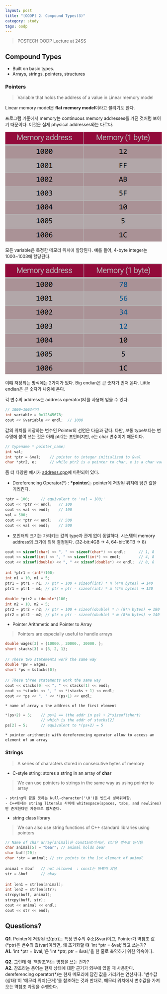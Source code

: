 ```yaml
---
layout: post
title: "[OODP] 2. Compound Types(3)"
category: study
tags: oodp
---
```


> POSTECH OODP Lecture at 24SS

## Compound Types
- Built on basic types.
- Arrays, strings, pointers, structures

### Pointers
> Variable that holds the address of a value in Linear memory model

Linear memory model은 **flat memory model**이라고 불리기도 한다.

프로그램 기준에서 memory는 continuous memory addresses를 가진 것처럼 보이기 때문이다. 이것은 실제 physical addresses와는 다르다.
<!--more-->

![memory-appearance](/assets/img/2024-03-06/memory-appearance.png)

모든 variable은 특정한 메모리 위치에 할당된다. 예를 들어, 4-byte integer는 1000~1003에 할당된다.

![memory-variable](/assets/img/2024-03-06/memory-variable.png)

이떄 저장되는 방식에는 2가지가 있다. 
Big endian은 큰 숫자가 먼저 온다. Little endian은 큰 숫자가 나중에 온다.

각 변수의 address는 address operator(&)를 사용해 얻을 수 있다.

```c++
// 1000~1003번지
int variable = 0x12345678;
cout << &variable << endl;  // 1000
```

값의 위치를 저장하는 변수인 Pointer의 선언은 다음과 같다.
다만, 보통 type보다는 변수명에 붙여 쓰는 것은 아래 ptr2는 포인터지만, e는 char 변수이기 때문이다.

```c++
// typename * pointer_name;
int val;
int *ptr = &val;    // pointer to integer initialized to &val
char *ptr2, e;      // while ptr2 is a pointer to char, e is a char variable;
```

좀 더 다양한 예시가 [address.cpp]에 마련되어 있다.

- Dereferencing Operator(*) :
**\*pointer**는 pointer에 저장된 위치에 담긴 값을 기리킨다.

```c++
*ptr = 100;     // equivalent to 'val = 100;'
cout << *ptr << endl;   // 100
cout << val << endl;    // 100
val = 500;
cout << *ptr << endl;   // 500
cout << val << endl;    // 500
```

- 포인터의 크기는 가리키는 값의 type과 관계 없이 동일하다. 시스템의 memory address의 크기에 의해 결정된다. (32-bit:4GB -> 4, 64-bit:16TB -> 8)

```c++
cout << sizeof(char) << ", " << sizeof(char*) << endl;      // 1, 8
cout << sizeof(int) << ", " << sizeof(int*) << endl;        // 4, 8
cout << sizeof(double) << ", " << sizeof(double*) << endl;  // 8, 8

int *ptr1 = (int*)100;
int n1 = 10, m1 = 5;
ptr1 = ptr1 + n1; // ptr = 100 + sizeof(int) * n (4*n bytes) ➔ 140
ptr1 = ptr1 - m1; // ptr = ptr - sizeof(int) * m (4*m bytes) ➔ 120

double *ptr2 = (double*)100;
int n2 = 10, m2 = 5;
ptr2 = ptr2 + n2; // ptr = 100 + sizeof(double) * n (8*n bytes) ➔ 180
ptr2 = ptr2 - m2; // ptr = ptr - sizeof(double) * m (8*m bytes) ➔ 140
```

- Pointer Arithmetic and Pointer to Array
> Pointers are especially useful to handle arrays

```c++
double wages[3] = {10000., 20000., 30000. };
short stacks[3] = {3, 2, 1};

// These two statements work the same way
double *pw = wages;     
short *ps = &stacks[0];

// These three statements work the same way
cout << stacks[0] << ", " << stacks[1] << endl;
cout << *stacks << ", " << *(stacks + 1) << endl;
cout << *ps << ", " << *(ps+1) << endl;        
```

    * name of array = the address of the first element

```c++
*(ps+2) = 5;    // ps+2 == (the addr in ps) + 2*sizeof(short)
                // which is the addr of stacks[2]
ps[2] = 5;      // equivalent to *(ps+2) = 5
```
    * pointer arithmetic with dereferencing operator allow to access an element of an array

### Strings
> A series of characters stored in consecutive bytes of memory

- C-style string: stores a string in an array of **char**
> We can use pointers to strings in the same way as using pointer to array

    - string의 끝을 뜻하는 Null-character('\0')을 반드시 넣어줘야함.
    - C++에서는 string literals 사이에 whitespace(spaces, tabs, and newlines)만 존재한다면 자동으로 합쳐준다.

- string class library
> We can also use string functions of C++ standard libraries using pointers

```c++
// Name of char array(animal)은 constant이지만, str은 변수로 인식됨
char animal[5] = "bear"; // animal holds bear
char buff[20];
char *str = animal; // str points to the 1st element of animal

animal = &buf   // not allowed  : const는 바뀌지 않음
str = &buf      // okay

int len1 = strlen(animal);
int len2 = strlen(str);
strcpy(buff, animal);
strcpy(buff, str);
cout << animal << endl;
cout << str << endl;
```



## Questions?
**Q1.** Pointer에 저장된 값(ptr)는 특정 변수의 주소(&var)이고, Pointer가 역참조 값(*ptr)은 변수의 값(var)이라면, 왜 초기화할 떄 'int *ptr = &val;'라고 쓰는가?  <br>
**A1.** 'int *ptr = &val;'은 'int *ptr; ptr = &val;'을 한 줄로 축약하기 위한 약속이다.

**Q2.** 그런데 왜 '역참조'라는 명칭을 쓰는 건가? <br>
**A2.** 참조라는 용어는 현재 상태에 대한 근거가 외부에 있을 때 사용한다. dereferencing operator(*)는 현재 메모리에 담긴 값을 가리키는 연산자다. '변수값(상태)'이 '메모리 위치(근거)'를 참조하는 것과 반대로, 메모리 위치에서 변수값을 가져오는 역참조 과정을 수행한다.



<!-- Links -->
[address.cpp]: https://github.com/baejaeho18/code/blob/main/0-Education/cpp/DataTypes/CompoundTypes/address.cpp

[ptr_arith.cpp]: https://github.com/baejaeho18/code/blob/main/0-Education/cpp/DataTypes/CompoundTypes/ptr_arith.cpp
[ptr_string.cpp]: https://github.com/baejaeho18/code/blob/main/0-Education/cpp/DataTypes/CompoundTypes/ptr_string.cpp
[ptr_structure.cpp]: https://github.com/baejaeho18/code/blob/main/0-Education/cpp/DataTypes/CompoundTypes/ptr_structure.cpp
